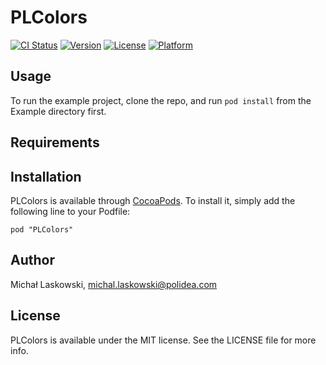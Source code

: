 # PLColors

[![CI Status](http://img.shields.io/travis/Polidea/PLColors.svg?style=flat)](https://travis-ci.org/Polidea/PLColors)
[![Version](https://img.shields.io/cocoapods/v/PLColors.svg?style=flat)](http://cocoadocs.org/docsets/PLColors)
[![License](https://img.shields.io/cocoapods/l/PLColors.svg?style=flat)](http://cocoadocs.org/docsets/PLColors)
[![Platform](https://img.shields.io/cocoapods/p/PLColors.svg?style=flat)](http://cocoadocs.org/docsets/PLColors)

## Usage

To run the example project, clone the repo, and run `pod install` from the Example directory first.

## Requirements

## Installation

PLColors is available through [CocoaPods](http://cocoapods.org). To install
it, simply add the following line to your Podfile:

    pod "PLColors"

## Author

Michał Laskowski, michal.laskowski@polidea.com

## License

PLColors is available under the MIT license. See the LICENSE file for more info.

